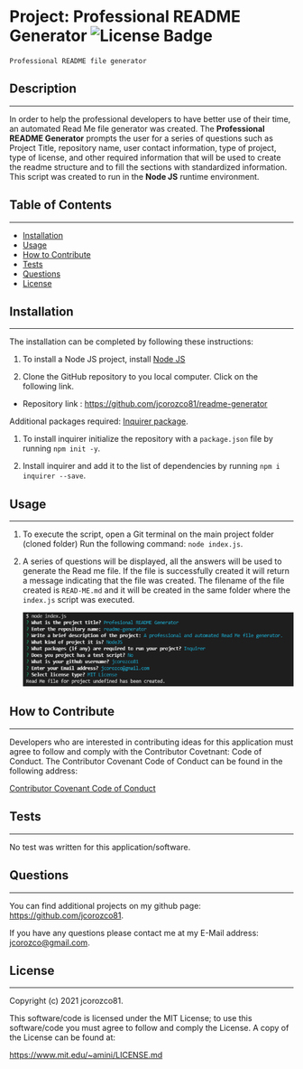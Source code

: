 # Project: Professional README Generator ![License Badge](https://img.shields.io/badge/License-MIT%20License-blue)
    Professional README file generator
  

  
## Description
***

  In order to help the professional developers to have better use of their time, an automated Read Me file generator was created. The **Professional README Generator** prompts the user for a series of questions such as Project Title, repository name, user contact information, type of project, type of license, and other required information that will be used to create the readme structure and to fill the sections with standardized information. This script was created to run in the **Node JS** runtime environment.


## Table of Contents
***  

- [Installation](#installation)
- [Usage](#usage)
- [How to Contribute](#How)
- [Tests](#Tests)
- [Questions](#Questions)
- [License](#license)

  
  
## Installation
***

  The installation can be completed by following these instructions:
    
1. To install a Node JS project, install [Node JS](https://nodejs.org/)       

2. Clone the GitHub repository to you local computer. Click on the following link.
 
  * Repository link : https://github.com/jcorozco81/readme-generator


Additional packages required: [Inquirer package](https://www.npmjs.com/package/inquirer). 

1. To install inquirer initialize the repository with a ```package.json``` file by running ```npm init -y```.

2. Install inquirer and add it to the list of dependencies by running ```npm i inquirer --save```.

  


## Usage
***

   1. To execute the script, open a Git terminal on the main project folder (cloned folder) Run the following command: ```node index.js```.

   2. A series of questions will be displayed, all the answers will be used to generate the Read me file. If the file is successfully created it will return a message indicating that the file was created. The filename of the file created is ```READ-ME.md``` and it will be created in the same folder where the ```index.js``` script was executed.

      ![Image Questions Screenschot](./assets/images/readme-generator-questions.PNG)
  


## How to Contribute
***

  Developers who are interested in contributing ideas for this application must agree to follow and comply with the Contributor Covetnant: Code of Conduct. The Contributor Covenant Code of Conduct can be found in the following address:

  [Contributor Covenant Code of Conduct](https://www.contributor-covenant.org/version/2/0/code_of_conduct/code_of_conduct.md/)



## Tests
***
  
  No test was written for this application/software.



## Questions
***
  
  You can find additional projects on my github page: https://github.com/jcorozco81.

  If you have any questions please contact me at my E-Mail address: jcorozco@gmail.com.



## License
***

Copyright (c) 2021 jcorozco81.



This software/code is licensed under the MIT License; to use this software/code you must agree to follow and comply the License. A copy of the License can be found at:

https://www.mit.edu/~amini/LICENSE.md



